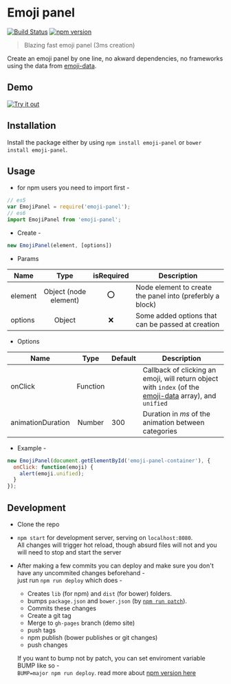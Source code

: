 # Emoji panel
[![Build Status](https://travis-ci.org/TimeToKnow/emoji-panel.svg)](https://travis-ci.org/TimeToKnow/emoji-panel)
[![npm version](https://badge.fury.io/js/emoji-panel.svg)](https://badge.fury.io/js/emoji-panel)  
> Blazing fast emoji panel (3ms creation)

Create an emoji panel by one line, no akward dependencies, no frameworks using the data from [emoji-data](https://github.com/iamcal/emoji-data).

## Demo
[![Try it out](resouces/demo.jpg)](http://timetoknow.github.io/emoji-panel/)

## Installation
Install the package either by using `npm install emoji-panel` or `bower install emoji-panel`.

## Usage
* for npm users you need to import first -  
``` javascript
// es5
var EmojiPanel = require('emoji-panel');
// es6
import EmojiPanel from 'emoji-panel';
```
* Create -  
``` javascript
new EmojiPanel(element, [options])
```
* Params    

|Name|Type|isRequired|Description|
|---|:---:|:---:|---|
|element|Object (node element)|:o:|Node element to create the panel into (preferbly a block)|
|options|Object|:x:|Some added options that can be passed at creation|

* Options  

|Name|Type|Default|Description|
|---|:---:|---|---|
|onClick|Function||Callback of clicking an emoji, will return object with `index` (of the [emoji-data](https://github.com/iamcal/emoji-data) array), and `unified`|
|animationDuration|Number|300|Duration in *ms* of the animation between categories|

* Example -  
``` javascript
new EmojiPanel(document.getElementById('emoji-panel-container'), {
  onClick: function(emoji) {
    alert(emoji.unified);
  }
});
```


## Development
* Clone the repo
* `npm start` for development server, serving on `localhost:8080`.  
All changes will trigger hot reload, though absurd files will not and you will need to stop and start the server
* After making a few commits you can deploy and make sure you don't have any uncommited changes beforehand -  
just run `npm run deploy` which does -
  * Creates `lib` (for npm) and `dist` (for bower) folders.
  * bumps `package.json` and `bower.json` (by [`npm run patch`](https://docs.npmjs.com/cli/version)).
  * Commits these changes
  * Create a git tag
  * Merge to `gh-pages` branch (demo site)
  * push tags
  * npm publish (bower publishes or git changes)
  * push changes  

  If you want to bump not by patch, you can set enviroment variable BUMP like so -  
  `BUMP=major npm run deploy`.
read more about [npm version here](https://docs.npmjs.com/cli/version)
